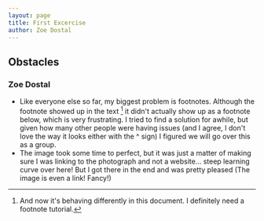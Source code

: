 ```yaml
---
layout: page
title: First Excercise
author: Zoe Dostal
---
```


## Obstacles
### Zoe Dostal

* Like everyone else so far, my biggest problem is footnotes. Although the footnote showed up in the text [^1] it didn't actually show up
as a footnote below, which is very frustrating. I tried to find a solution for awhile, but given how many other people were having issues
(and I agree, I don't love the way it looks either with the ^ sign) I figured we will go over this as a group.
* The image took some time to perfect, but it was just a matter of making sure I was linking to the photograph and not a website...
steep learning curve over here! But I got there in the end and was pretty pleased (The image is even a link! Fancy!)

[^1]: And now it's behaving differently in this document. I definitely need a footnote tutorial.
